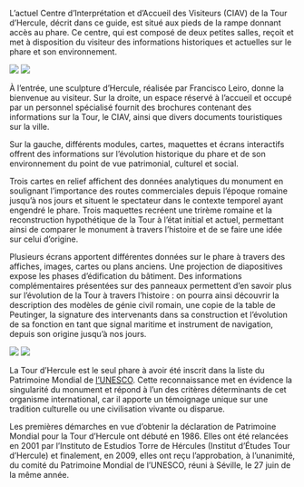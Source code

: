 L’actuel Centre d’Interprétation et d’Accueil des Visiteurs (CIAV) de la Tour d’Hercule, décrit dans ce guide, est situé aux pieds de la rampe donnant accès au phare. Ce centre, qui est composé de deux petites salles, reçoit et met à disposition du visiteur des informations historiques et actuelles sur le phare et son environnement.

<div class="photoset-grid" data-layout="2">
<a href="http://ciav.s3.amazonaws.com/img/_DSC3302.jpg" class="fresco" data-fresco-group="article" data-fresco-caption=""><img src="http://ciav.s3.amazonaws.com/img/_DSC3302.jpg"></a>
<a href="http://ciav.s3.amazonaws.com/img/panorama.jpg" class="fresco" data-fresco-group="article" data-fresco-caption=""><img src="http://ciav.s3.amazonaws.com/img/panorama.jpg"></a>
</div>

À l’entrée, une sculpture d’Hercule, réalisée par Francisco Leiro, donne la bienvenue au visiteur. Sur la droite, un espace réservé à l’accueil et occupé par un personnel spécialisé fournit des brochures contenant des informations sur la Tour, le CIAV, ainsi que divers documents touristiques sur la ville.

Sur la gauche, différents modules, cartes, maquettes et écrans interactifs offrent des informations sur l’évolution historique du phare et de son environnement du point de vue patrimonial, culturel et social.

Trois cartes en relief affichent des données analytiques du monument en soulignant l’importance des routes commerciales depuis l’époque romaine jusqu’à nos jours et situent le spectateur dans le contexte temporel ayant engendré le phare. Trois maquettes recréent une trirème romaine et la reconstruction hypothétique de la Tour à l’état initial et actuel, permettant ainsi de comparer le monument à travers l’histoire et de se faire une idée sur celui d’origine.

Plusieurs écrans apportent différentes données sur le phare à travers des affiches, images, cartes ou plans anciens. Une projection de diapositives expose les phases d’édification du bâtiment. Des informations complémentaires présentées sur des panneaux permettent d’en savoir plus sur l’évolution de la Tour à travers l’histoire : on pourra ainsi découvrir la description des modèles de génie civil romain, une copie de la table de Peutinger, la signature des intervenants dans sa construction et l’évolution de sa fonction en tant que signal maritime et instrument de navigation, depuis son origine jusqu’à nos jours.

<div class="photoset-grid" data-layout="2">
<a href="http://ciav.s3.amazonaws.com/img/_DSC5560.jpg" class="fresco" data-fresco-group="article" data-fresco-caption=""><img src="http://ciav.s3.amazonaws.com/img/_DSC5560.jpg"></a>
<a href="http://ciav.s3.amazonaws.com/img/_DSC3206.jpg" class="fresco" data-fresco-group="article" data-fresco-caption=""><img src="http://ciav.s3.amazonaws.com/img/_DSC3206.jpg"></a>
</div>

La Tour d’Hercule est le seul phare à avoir été inscrit dans la liste du Patrimoine Mondial de [l’UNESCO](http://www.unesco.org). Cette reconnaissance met en évidence la singularité du monument et répond à l’un des critères déterminants de cet organisme international, car il apporte un témoignage unique sur une tradition culturelle ou une civilisation vivante ou disparue.

Les premières démarches en vue d’obtenir la déclaration de Patrimoine Mondial pour la Tour d’Hercule ont débuté en 1986. Elles ont été relancées en 2001 par l’Instituto de Estudios Torre de Hércules (Institut d’Études Tour d’Hercule) et finalement, en 2009, elles ont reçu l’approbation, à l’unanimité, du comité du Patrimoine Mondial de l’UNESCO, réuni à Séville, le 27 juin de la même année. 
